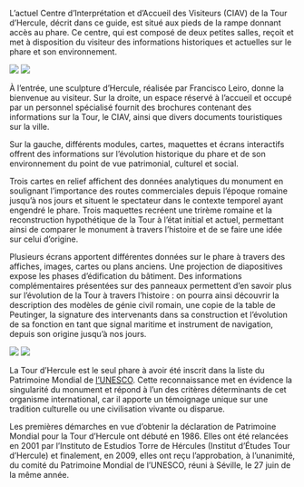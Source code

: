 L’actuel Centre d’Interprétation et d’Accueil des Visiteurs (CIAV) de la Tour d’Hercule, décrit dans ce guide, est situé aux pieds de la rampe donnant accès au phare. Ce centre, qui est composé de deux petites salles, reçoit et met à disposition du visiteur des informations historiques et actuelles sur le phare et son environnement.

<div class="photoset-grid" data-layout="2">
<a href="http://ciav.s3.amazonaws.com/img/_DSC3302.jpg" class="fresco" data-fresco-group="article" data-fresco-caption=""><img src="http://ciav.s3.amazonaws.com/img/_DSC3302.jpg"></a>
<a href="http://ciav.s3.amazonaws.com/img/panorama.jpg" class="fresco" data-fresco-group="article" data-fresco-caption=""><img src="http://ciav.s3.amazonaws.com/img/panorama.jpg"></a>
</div>

À l’entrée, une sculpture d’Hercule, réalisée par Francisco Leiro, donne la bienvenue au visiteur. Sur la droite, un espace réservé à l’accueil et occupé par un personnel spécialisé fournit des brochures contenant des informations sur la Tour, le CIAV, ainsi que divers documents touristiques sur la ville.

Sur la gauche, différents modules, cartes, maquettes et écrans interactifs offrent des informations sur l’évolution historique du phare et de son environnement du point de vue patrimonial, culturel et social.

Trois cartes en relief affichent des données analytiques du monument en soulignant l’importance des routes commerciales depuis l’époque romaine jusqu’à nos jours et situent le spectateur dans le contexte temporel ayant engendré le phare. Trois maquettes recréent une trirème romaine et la reconstruction hypothétique de la Tour à l’état initial et actuel, permettant ainsi de comparer le monument à travers l’histoire et de se faire une idée sur celui d’origine.

Plusieurs écrans apportent différentes données sur le phare à travers des affiches, images, cartes ou plans anciens. Une projection de diapositives expose les phases d’édification du bâtiment. Des informations complémentaires présentées sur des panneaux permettent d’en savoir plus sur l’évolution de la Tour à travers l’histoire : on pourra ainsi découvrir la description des modèles de génie civil romain, une copie de la table de Peutinger, la signature des intervenants dans sa construction et l’évolution de sa fonction en tant que signal maritime et instrument de navigation, depuis son origine jusqu’à nos jours.

<div class="photoset-grid" data-layout="2">
<a href="http://ciav.s3.amazonaws.com/img/_DSC5560.jpg" class="fresco" data-fresco-group="article" data-fresco-caption=""><img src="http://ciav.s3.amazonaws.com/img/_DSC5560.jpg"></a>
<a href="http://ciav.s3.amazonaws.com/img/_DSC3206.jpg" class="fresco" data-fresco-group="article" data-fresco-caption=""><img src="http://ciav.s3.amazonaws.com/img/_DSC3206.jpg"></a>
</div>

La Tour d’Hercule est le seul phare à avoir été inscrit dans la liste du Patrimoine Mondial de [l’UNESCO](http://www.unesco.org). Cette reconnaissance met en évidence la singularité du monument et répond à l’un des critères déterminants de cet organisme international, car il apporte un témoignage unique sur une tradition culturelle ou une civilisation vivante ou disparue.

Les premières démarches en vue d’obtenir la déclaration de Patrimoine Mondial pour la Tour d’Hercule ont débuté en 1986. Elles ont été relancées en 2001 par l’Instituto de Estudios Torre de Hércules (Institut d’Études Tour d’Hercule) et finalement, en 2009, elles ont reçu l’approbation, à l’unanimité, du comité du Patrimoine Mondial de l’UNESCO, réuni à Séville, le 27 juin de la même année. 
